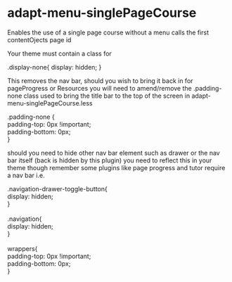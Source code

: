 adapt-menu-singlePageCourse
=====================

Enables the use of a single page course without a menu calls the first contentOjects page id

Your theme must contain a class for 

.display-none{
  display: hidden;
  }
  
This removes the nav bar, should you wish to bring it back in for pageProgress or Resources you will need to amend/remove the .padding-none class used to bring the title bar to the top of the screen in adapt-menu-singlePageCourse.less

.padding-none {<br>
	padding-top: 0px !important;<br>
	padding-bottom: 0px;<br>
}

should you need to hide other nav bar element such as drawer or the nav bar itself (back is hidden by this plugin) you need to reflect this in your theme though remember some plugins like page progress and tutor require a nav bar i.e.

  .navigation-drawer-toggle-button{<br>
    display: hidden;<br>
  }<br><br>
  .navigation{<br>
    display: hidden;<br>
  }<br><br>
  wrappers{<br>
	padding-top: 0px !important;<br>
	padding-bottom: 0px;<br>
  }
